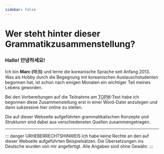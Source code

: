 ```yaml
---
sidebar: false
---
```


# Wer steht hinter dieser Grammatikzusammenstellung?

### Hallo! 안녕하세요!

Ich bin **Marc (마크)** und lerne die koreanische Sprache seit Anfang 2013. Was als Hobby durch die Begegnung mit koreanischen Austauschstudenten begonnen hat, ist schon nach einigen Monaten ein wichtiger Teil meines Lebens geworden.

Bei den Vorbereitungen auf die Teilnahme am <abbr title="Test of Proficiency in Korean">TOPIK</abbr>-Test habe ich begonnen diese Zusammenstellung erst in einer Word-Datei anzulegen und dann sukzessive hier online zu stellen.

Die auf dieser Webseite aufgeführten grammatikalischen Konzepte und Strukturen sind dabei aus verschiedensten Quellen zusammengetragen.

---

::: danger URHEBERRECHTSHINWEIS
Ich habe keine Rechte an den auf dieser Webseite aufgeführten Beispielsätzen. Die Übersetzungen ins Deutsche wurden von mir angefertigt. Alle Angaben sind ohne Gewähr.
:::
